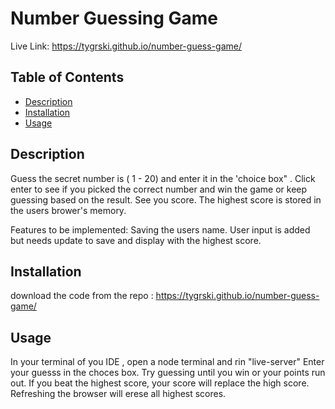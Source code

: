 # Number Guessing Game

Live Link: https://tygrski.github.io/number-guess-game/


## Table of Contents
* [Description](#description)
* [Installation](#installation)
* [Usage](#usage)

## Description

Guess the secret number is ( 1 - 20) and enter it in the 'choice box" . Click enter to see if you picked the correct number and win the game or keep guessing based on the result. See you score. The highest score is stored in the users brower's memory. 

Features to be implemented:
Saving the users name. User input is added but needs update to save and display with the highest score.

## Installation

download the code from the repo : https://tygrski.github.io/number-guess-game/

## Usage

In your terminal of you IDE , open a node terminal and rin "live-server"
Enter your guesss in the choces box. Try guessing until you win or your points run out. If you beat the highest score, your score will replace the high score. Refreshing the browser will erese all highest scores. 
